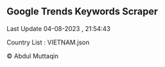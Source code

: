 

## Google Trends Keywords Scraper 
 
Last Update 04-08-2023 , 21:54:43

Country List :
VIETNAM.json



© Abdul Muttaqin 
